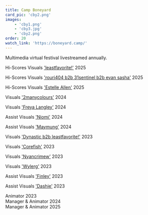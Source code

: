```yaml
---
title: Camp Boneyard
card_pic: 'cby2.png'
images:
    - 'cby1.png'
    - 'cby3.jpg'
    - 'cby2.png'
order: 20
watch_link: 'https://boneyard.camp/'
---
```


Multimedia virtual festival livestreamed annually.

Hi-Scores Visuals <a href="https://www.youtube.com/watch?v=ZjFIZyJYji4">'leastfavorite!'</a> 2025

Hi-Scores Visuals <a href="https://www.youtube.com/watch?v=1O8PQuiFdrs">'rouri404 b2b 31sentinel b2b evan sasha'</a> 2025

Hi-Scores Visuals <a href="https://youtu.be/ZjFIZyJYji4&t=139">'Estelle Allen'</a> 2025

Visuals <a href="https://youtu.be/26SauPKvqUI&t=22">'2manycolours'</a> 2024

Visuals <a href="https://youtu.be/26SauPKvqUI&t=687">'Freya Langley'</a> 2024

Assist Visuals <a href="https://youtu.be/_GER2AzU_-8&t=1436">'Niomi'</a> 2024

Assist Visuals <a href="https://youtu.be/_GER2AzU_-8&t=2103">'Maymung'</a> 2024

Visuals <a href="https://youtu.be/qjB6DVqK4bw&t=6085">'Dynastic b2b leastfavorite!'</a> 2023

Visuals <a href="https://youtu.be/rJ-lGbRoAhY&t=5404">'Corefish'</a> 2023

Visuals <a href="https://youtu.be/qjB6DVqK4bw&t=3630">'Nyancrimew'</a> 2023

Visuals <a href="https://youtu.be/vUOfmoC7ey4&t=5399">'Wylerg'</a> 2023

Assist Visuals <a href="https://youtu.be/rJ-lGbRoAhY&t=6672">'Finley'</a> 2023

Assist Visuals <a href="https://youtu.be/qjB6DVqK4bw&t=5533">'Dashie'</a> 2023


Animator 2023<br>
Manager & Animator 2024<br>
Manager & Animator 2025
